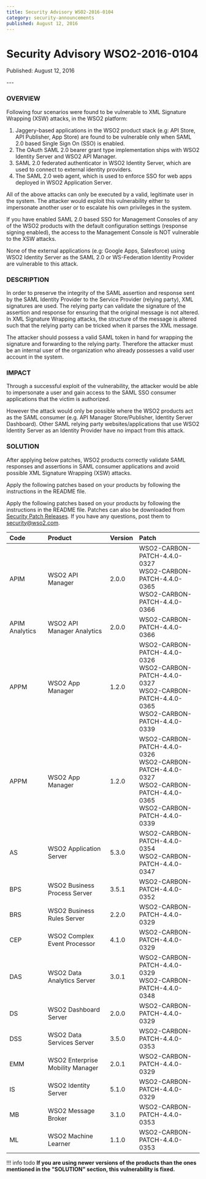 ```yaml
---
title: Security Advisory WSO2-2016-0104
category: security-announcements
published: August 12, 2016
---
```


# Security Advisory WSO2-2016-0104

<p class="doc-info">Published: August 12, 2016</p>
---

### OVERVIEW
Following four scenarios were found to be vulnerable to XML Signature Wrapping (XSW) attacks, in the WSO2 platform:

1. Jaggery-based applications in the WSO2 product stack (e.g: API Store, API Publisher, App Store) are found to be vulnerable only when SAML 2.0 based Single Sign On (SSO) is enabled.
2. The OAuth SAML 2.0 bearer grant type implementation ships with WSO2 Identity Server and WSO2 API Manager.
3. SAML 2.0 federated authenticator in WSO2 Identity Server, which are used to connect to external identity providers.
4. The SAML 2.0 web agent, which is used to enforce SSO for web apps deployed in WSO2 Application Server.

All of the above attacks can only be executed by a valid, legitimate user in the system. The attacker would exploit this vulnerability either to impersonate another user or to escalate his own privileges in the system.

If you have enabled SAML 2.0 based SSO for Management Consoles of any of the WSO2 products with the default configuration settings (response signing enabled), the access to the Management Console is NOT vulnerable to the XSW attacks.

None of the external applications (e.g: Google Apps, Salesforce) using WSO2 Identity Server as the SAML 2.0 or WS-Federation Identity Provider are vulnerable to this attack.


### DESCRIPTION
In order to preserve the integrity of the SAML assertion and response sent by the SAML Identity Provider to the Service Provider (relying party), XML signatures are used. The relying party can validate the signature of the assertion and response for ensuring that the original message is not altered. In XML Signature Wrapping attacks, the structure of the message is altered such that the relying party can be tricked when it parses the XML message.

The attacker should possess a valid SAML token in hand for wrapping the signature and forwarding to the relying party. Therefore the attacker must be an internal user of the organization who already possesses a valid user account in the system.


### IMPACT
Through a successful exploit of the vulnerability, the attacker would be able to impersonate a user and gain access to the SAML SSO consumer applications that the victim is authorized.

However the attack would only be possible where the WSO2 products act as the SAML consumer (e.g. API Manager Store/Publisher, Identity Server Dashboard). Other SAML relying party websites/applications that use WSO2 Identity Server as an Identity Provider have no impact from this attack.


### SOLUTION
After applying below patches, WSO2 products correctly validate SAML responses and assertions in SAML consumer applications and avoid possible XML Signature Wrapping (XSW) attacks.

Apply the following patches based on your products by following the instructions in the README file.

Apply the following patches based on your products by following the instructions in the README file. Patches can also be downloaded from [Security Patch Releases](https://wso2.com/security-patch-releases/). If you have any questions, post them to <security@wso2.com>.


| **Code** | **Product** | **Version** | **Patch** |
| :--- | :------ | :------ | :---- |
| APIM | WSO2 API Manager | 2.0.0 | WSO2-CARBON-PATCH-4.4.0-0327 <br> WSO2-CARBON-PATCH-4.4.0-0365 <br> WSO2-CARBON-PATCH-4.4.0-0366 |
| APIM Analytics | WSO2 API Manager Analytics | 2.0.0 | WSO2-CARBON-PATCH-4.4.0-0366 |
| APPM | WSO2 App Manager | 1.2.0 | WSO2-CARBON-PATCH-4.4.0-0326 <br> WSO2-CARBON-PATCH-4.4.0-0327 <br> WSO2-CARBON-PATCH-4.4.0-0365 <br> WSO2-CARBON-PATCH-4.4.0-0339 |
| APPM | WSO2 App Manager | 1.2.0 | WSO2-CARBON-PATCH-4.4.0-0326 <br> WSO2-CARBON-PATCH-4.4.0-0327 <br> WSO2-CARBON-PATCH-4.4.0-0365 <br> WSO2-CARBON-PATCH-4.4.0-0339 |
| AS | WSO2 Application Server | 5.3.0 | WSO2-CARBON-PATCH-4.4.0-0354 <br> WSO2-CARBON-PATCH-4.4.0-0347 |
| BPS | WSO2 Business Process Server | 3.5.1 | WSO2-CARBON-PATCH-4.4.0-0352 |
| BRS | WSO2 Business Rules Server | 2.2.0 | WSO2-CARBON-PATCH-4.4.0-0329 |
| CEP | WSO2 Complex Event Processor | 4.1.0 | WSO2-CARBON-PATCH-4.4.0-0329 |
| DAS | WSO2 Data Analytics Server | 3.0.1 | WSO2-CARBON-PATCH-4.4.0-0329 <br> WSO2-CARBON-PATCH-4.4.0-0348 |
| DS | WSO2 Dashboard Server | 2.0.0 | WSO2-CARBON-PATCH-4.4.0-0329 | WSO2-CARBON-PATCH-4.4.0-0331 <br> WSO2-CARBON-PATCH-4.4.0-0355 <br> WSO2-CARBON-PATCH-4.4.0-0340 |
| DSS | WSO2 Data Services Server | 3.5.0 | WSO2-CARBON-PATCH-4.4.0-0353 |
| EMM | WSO2 Enterprise Mobility Manager | 2.0.1 | WSO2-CARBON-PATCH-4.4.0-0329 <br> | WSO2-CARBON-PATCH-4.4.0-0331 <br> WSO2-CARBON-PATCH-4.4.0-0355 <br> WSO2-CARBON-PATCH-4.4.0-0358 |
| IS | WSO2 Identity Server | 5.1.0 | WSO2-CARBON-PATCH-4.4.0-0329 | WSO2-CARBON-PATCH-4.4.0-0331 <br> WSO2-CARBON-PATCH-4.4.0-0355 |
| MB | WSO2 Message Broker | 3.1.0 | WSO2-CARBON-PATCH-4.4.0-0353 |
| ML | WSO2 Machine Learner | 1.1.0 | WSO2-CARBON-PATCH-4.4.0-0353 |


!!! info todo
    **If you are using newer versions of the products than the ones mentioned in the "SOLUTION" section, this vulnerability is fixed.**
